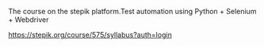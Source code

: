 The course on the stepik platform.Test automation using Python + Selenium + Webdriver


https://stepik.org/course/575/syllabus?auth=login